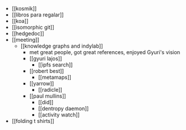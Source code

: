 
- [[kosmik]]
- [[libros para regalar]]
- [[koa]]
- [[isomorphic git]]
- [[hedgedoc]]
- [[meeting]]
  - [[knowledge graphs and indylab]]
    - met great people, got great references, enjoyed Gyuri's vision
    - [[gyuri lajos]]
      - [[ipfs search]]
    - [[robert best]]
      - [[metamaps]]
    - [[yarrow]]
      - [[radicle]]
    - [[paul mullins]]
      - [[did]]
      - [[dentropy daemon]]
      - [[activity watch]]
- [[folding t shirts]]